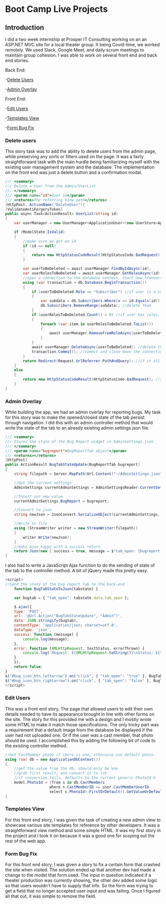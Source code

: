 # Boot Camp Live Projects


## Introduction

I did a two week internship at Prosper IT Consulting working on an an ASP.NET MVC site for a local theater group. It being Covid-time, we worked remotely. We used Slack, Google Meet, and daily scrum meetings to maintain group cohesion. I was able to work on several front end and back end stories.

Back End:

-[Delete Users](README.md#delete-users)

-[Admin Overlay](README.md#admin-overlay)


Front End:

-[Edit Users](README.md#edit-users)

-[Templates View](README.md#templates-view)

-[Form Bug Fix](README.md#form-bug-fix)

### Delete users

This story task was to add the ability to delete users from the admin page, while preserving any sorts or filters used on the page. It was a fairly straightforward task with the main hurdle being familiarizing myself with the existing user management system and the database. The implementation on the front end was just a delete button and a confirmation modal.

```c#
/// <summary>
/// Delete a User from the Admin/UserList
/// </summary>
/// <param name="id">User Id</param>
/// <returns>The referring View path</returns>
[HttpPost, ActionName("DeleteUser")]
[ValidateAntiForgeryToken]
public async Task<ActionResult> UserList(string id)
{
	var userManager = new UserManager<ApplicationUser>(new UserStore<ApplicationUser>(db));

	if (ModelState.IsValid)
	{
		//make sure we got an id
		if (id == null)
		{
			return new HttpStatusCodeResult(HttpStatusCode.BadRequest);
		}

		var userToBeDeleted = await userManager.FindByIdAsync(id);
		var userRolesToBeDeleted = await userManager.GetRolesAsync(id);
		//open a connection to the database context, start new transaction
		using (var transaction = db.Database.BeginTransaction()) 
		{
			if (userToBeDeleted.Role == "Subscriber") //if user is a subscriber, remove that data, otherwise fk errors
			{
				var subdata = db.Subscribers.Where(x => id.Equals(id)); //get all the rows with ids that match ours from dbo.Subscribers
				db.Subscribers.RemoveRange(subdata); //delete them
			}
			if (userRolesToBeDeleted.Count() > 0) //if user has roles, get rid of them
			{
				foreach (var item in userRolesToBeDeleted.ToList())
				{
					await userManager.RemoveFromRoleAsync(userToBeDeleted.Id, item);
				}
			}
			await userManager.DeleteAsync(userToBeDeleted); //delete the user
			transaction.Commit(); //commit and close down the connection
		}
		return Redirect(Request.UrlReferrer.PathAndQuery); //if it all worked out, go back to admin/userlist and keep the same sort/filters/search
	}
	else
	{
		return new HttpStatusCodeResult(HttpStatusCode.BadRequest); //something went wrong, invalid model
	}
}
```

### Admin Overlay

While building the app, we had an admin overlay for reporting bugs. My task for this story was to make the opened/closed state of the tab persist through navigation. I did this with an admin controller method that would write the state of the tab to an already existing admin settings json file.

```c#
/// <summary>
/// Stores the state of the Bug Report widget in AdminSettings.json
/// </summary>
/// <param name="bugreport">BugReportTab object</param>
/// <returns></returns>
[HttpPost]
public ActionResult BugTabStateUpdate(BugReportTab bugreport)
{
	string filepath = Server.MapPath(Url.Content("~/AdminSettings.json"));

	//Get the current settings
	AdminSettings currentAdminSettings = AdminSettingsReader.CurrentSettings();

	//Insert our new value
	currentAdminSettings.BugReport = bugreport;

	//Convert to json
	string newJson = JsonConvert.SerializeObject(currentAdminSettings, Formatting.Indented);

	//Write to file
	using (StreamWriter writer = new StreamWriter(filepath))
	{
		writer.Write(newJson);
	}
	//make Ajax happy with a success return
	return Json(new { success = true, message = $"tab_open: {bugreport.tab_open}" });
}
```

I also had to write a JavaScript Ajax function to do the sending of state of the tab to the controller method. A bit of jQuery made this pretty easy.

```javascript
<script>
//Send the state of the bug report tab to the back-end
	function BugTabStateToJson(tabstate) {

	var bugtab = { "tab_open": tabstate.data.tab_open };

	$.ajax({
	type: 'POST',
	url: '@Url.Action("BugTabStateUpdate", "Admin")',
	data: JSON.stringify(bugtab),
	contentType: 'application/json; charset=utf-8',
	dataType: 'json',
	success: function (message) {
		console.log(message);
	},
	error: function (XMLHttpRequest, textStatus, errorThrown) {
		console.log(`Request: ${XMLHttpRequest.toString()}\nStatus: ${textStatus}\nError:${errorThrown}`);
	}
	});
	return false;
}
$("#bug_icon_btn_leftarrow").on("click", { "tab_open": "true" }, BugTabStateToJson);
$("#bug_icon_btn_rightarrow").on("click", { "tab_open": "false" }, BugTabStateToJson);
</script>

```

### Edit Users

This was a front end story. The page that allowed users to edit their own details needed to have its appearance brought in line with other forms on the site. The story for this provided me with a design and I mostly wrote some HTML to make it match those specifications. The only tricky part was a requirement that a default image from the database be displayed if the user had not uploaded one. Or if the user was a cast member, that photo should be used. I accomplished this by adding the following bit of code to the existing controller method.

```c#
//Get CastMember photo if there is one, otherwise use default photo.
using (var db = new ApplicationDbContext())
{
    //get the value from the db, should only be one
    //grab first result, and convert it to int
    //if conversion fails, defaults to the current generic PhotoId 9
    model.PhotoId = (from s in db.CastMembers
                    where s.CastMemberID == user.CastMemberUserID
                    select s.PhotoId).FirstOrDefault().GetValueOrDefault(9);
}
```

### Templates View

For this front end story, I was given the task of creating a new admin view to showcase various site templates for reference by other developers. It was a straightforward view method and some simple HTML. It was my first story in the project and I took it on because it was a good one for scoping out the rest of the web app.

### Form Bug Fix

For this front end story, I was given a story to fix a certain form that crashed the site when visited. The solution ended up that another dev had made a change to the model that form used. The input in question indicated if a theater production was currently showing, the other dev added some logic so that users wouldn't have to supply that info. So the form was trying to get a field that no longer accepted user input and was failing. Once I figured all that out, it was simple to remove the field.
